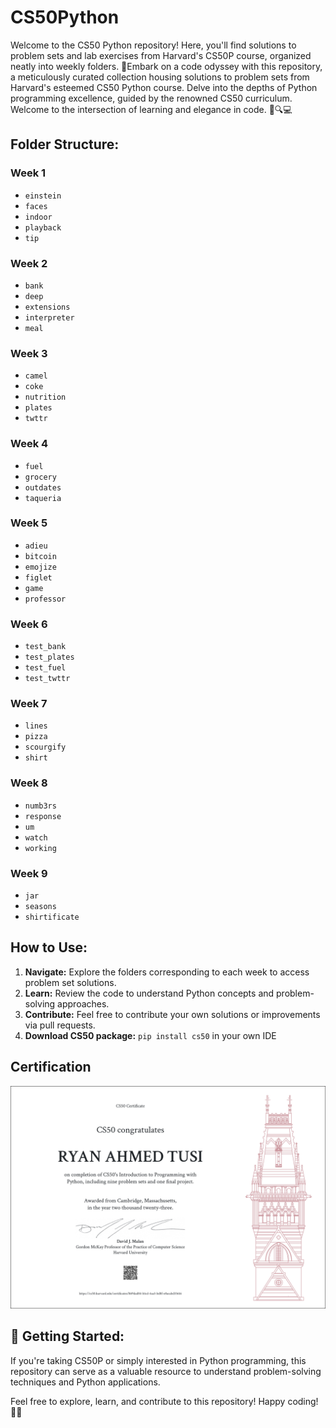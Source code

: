 # CS50Python
Welcome to the CS50 Python repository! Here, you'll find solutions to problem sets and lab exercises from Harvard's CS50P course, organized neatly into weekly folders.
🐍Embark on a code odyssey with this repository, a meticulously curated collection housing solutions to problem sets from Harvard's esteemed CS50 Python course. Delve into the depths of Python programming excellence, guided by the renowned CS50 curriculum. Welcome to the intersection of learning and elegance in code. 🌟🔍💻

## Folder Structure:

### Week 1
- `einstein`
- `faces`
- `indoor`
- `playback`
- `tip`

### Week 2
- `bank`
- `deep`
- `extensions`
- `interpreter`
- `meal`

### Week 3
- `camel`
- `coke`
- `nutrition`
- `plates`
- `twttr`

### Week 4
- `fuel`
- `grocery`
- `outdates`
- `taqueria`

### Week 5
- `adieu`
- `bitcoin`
- `emojize`
- `figlet`
- `game`
- `professor`

### Week 6
- `test_bank`
- `test_plates`
- `test_fuel`
- `test_twttr`

### Week 7
- `lines`
- `pizza`
- `scourgify`
- `shirt`

### Week 8
- `numb3rs`
- `response`
- `um`
- `watch`
- `working`

### Week 9
- `jar`
- `seasons`
- `shirtificate`

## How to Use:

1. **Navigate:** Explore the folders corresponding to each week to access problem set solutions.
2. **Learn:** Review the code to understand Python concepts and problem-solving approaches.
3. **Contribute:** Feel free to contribute your own solutions or improvements via pull requests.
4. **Download CS50 package:** `pip install cs50` in your own IDE 

## Certification
![certificate](CS50P.png)

## 🚀 Getting Started:

If you're taking CS50P or simply interested in Python programming, this repository can serve as a valuable resource to understand problem-solving techniques and Python applications.

Feel free to explore, learn, and contribute to this repository! Happy coding! 🐍✨
